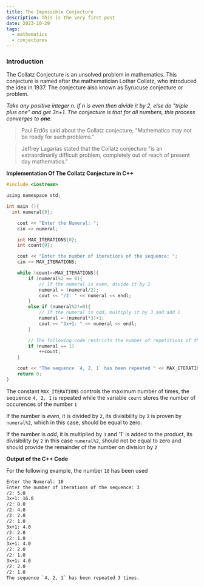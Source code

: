 ```yaml
---
title: The Impossible Conjecture
description: This is the very first post
date: 2023-10-29
tags:
  - mathematics
  - conjectures
---
```


### Introduction

The Collatz Conjecture is an unsolved problem in mathematics. This conjecture is named after the mathematician Lothar Collatz, who introduced the idea in 1937. The conjecture also known as Syrucuse conjecture or problem.

_Take any positive integer n. If n is even then divide it by 2, else do "triple plus one" and get 3n+1. The conjecture is that for all numbers, this process converges to **one**._ 

> Paul Erdős said about the Collatz conjecture, "Mathematics may not be ready for such problems."

> Jeffrey Lagarias stated that the Collatz conjecture "is an extraordinarily difficult problem, completely out of reach of present day mathematics."

**Implementation Of The Collatz Conjecture in C++**
```c
#include <iostream>

using namespace std;

int main (){
  int numeral{0};

	cout << "Enter the Numeral: ";
	cin >> numeral;

    int MAX_ITERATIONS{0};
    int count{0};

    cout << "Enter the number of iterations of the sequence: ";
    cin >> MAX_ITERATIONS;

    while (count<=MAX_ITERATIONS){
        if (numeral%2 == 0){
            // If the numeral is even, divide it by 2
            numeral = (numeral/2);
            cout << "/2: " << numeral << endl;
        }
        else if (numeral%2!=0){
            // If the numeral is odd, multiply it by 3 and add 1
            numeral = (numeral*3)+1;
            cout << "3x+1: " << numeral << endl;
        }

        // The following code restricts the number of repetitions of the sequence `4, 2, 1`
        if (numeral == 1)
            ++count;
    }

    cout << "The sequence `4, 2, 1` has been repeated " << MAX_ITERATIONS << " times!";
    return 0;
}
```

The constant `MAX_ITERATIONS` controls the maximum number of times, the sequence `4, 2, 1` is repeated while the variable `count` stores the number of occurences of the number `1`

If the number is _even_, it is divided by `2`, its divisibility by `2` is proven by `numeral%2`, which in this case, should be equal to zero.

If the number is _odd_, it is multiplied by `3` and '1' is added to the product, its divisibility by `2` in this case `numeral%2`, should not be equal to zero and should provide the remainder of the number on division by `2`

**Output of the C++ Code**

For the following example, the number `10` has been used

```bash
Enter the Numeral: 10
Enter the number of iterations of the sequence: 3
/2: 5.0
3x+1: 16.0
/2: 8.0
/2: 4.0
/2: 2.0
/2: 1.0
3x+1: 4.0
/2: 2.0
/2: 1.0
3x+1: 4.0
/2: 2.0
/2: 1.0
3x+1: 4.0
/2: 2.0
/2: 1.0
The sequence `4, 2, 1` has been repeated 3 times.
```